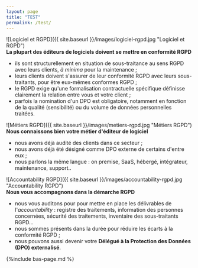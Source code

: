 ```yaml
---
layout: page
title: "TEST"
permalink: /test/
---
```


![Logiciel et RGPD]({{ site.baseurl }}/images/logiciel-rgpd.jpg "Logiciel et RGPD")\
**La plupart des éditeurs de logiciels doivent se mettre en conformité RGPD**
* ils sont structurellement en situation de sous-traitance au sens RGPD avec leurs clients, *à minima* pour la maintenance ;
* leurs clients doivent s'assurer de leur conformité RGPD avec leurs sous-traitants, pour être eux-mêmes conformes RGPD ;
* le RGPD exige qu'une formalisation contractuelle spécifique définisse clairement la relation entre vous et votre client ;
* parfois la nomination d'un DPO est obligatoire, notamment en fonction de la qualité (sensibilité) ou du volume de données personnelles traitées.

![Métiers RGPD]({{ site.baseurl }}/images/metiers-rgpd.jpg "Métiers RGPD")\
**Nous connaissons bien votre métier d'éditeur de logiciel**
* nous avons déjà audité des clients dans ce secteur ;
* nous avons déjà été désigné comme DPO externe de certains d'entre eux ;
* nous parlons la même langue : on premise, SaaS, hébergé, intégrateur, maintenance, support..

![Accountability RGPD]({{ site.baseurl }}/images/accountability-rgpd.jpg "Accountability RGPD")\
**Nous vous accompagnons dans la démarche RGPD**
* nous vous auditons pour pour mettre en place les délivrables de l'*accountability* : registre des traitements, information des personnes concernées, sécurité des traitements, inventaire des sous-traitants RGPD...
* nous sommes présents dans la durée pour réduire les écarts à la conformité RGPD ;
* nous pouvons aussi devenir votre **Délégué à la Protection des Données (DPO) externalisé**.

{%include bas-page.md %}
